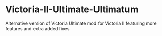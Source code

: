 # Victoria-II-Ultimate-Ultimatum
Alternative version of Victoria Ultimate mod for Victoria II featuring more features and extra added fixes
